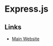 # Express.js

<!--
https://linkedin.com/learning/mern-essential-training/learn-all-about-mern

https://dev.to/matttyler/series/4804
https://dev.to/matttyler/how-to-build-deploy-a-serverless-express-api-17n
-->

## Links

- [Main Website](https://expressjs.com/)

